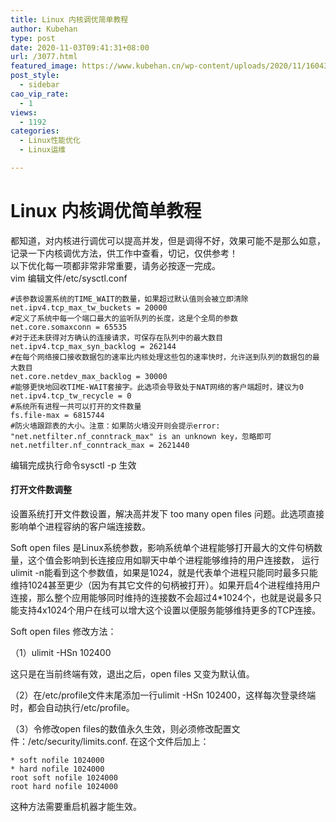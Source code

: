 ```yaml
---
title: Linux 内核调优简单教程
author: Kubehan
type: post
date: 2020-11-03T09:41:31+08:00
url: /3077.html
featured_image: https://www.kubehan.cn/wp-content/uploads/2020/11/1604396487-dc4b0bb4ec62a52.png
post_style:
  - sidebar
cao_vip_rate:
  - 1
views:
  - 1192
categories:
  - Linux性能优化
  - Linux运维

---
```

# Linux 内核调优简单教程

都知道，对内核进行调优可以提高并发，但是调得不好，效果可能不是那么如意，记录一下内核调优方法，供工作中查看，切记，仅供参考！  
以下优化每一项都非常非常重要，请务必按逐一完成。  
vim 编辑文件/etc/sysctl.conf 

<pre><code class="language-bash">#该参数设置系统的TIME_WAIT的数量，如果超过默认值则会被立即清除
net.ipv4.tcp_max_tw_buckets = 20000
#定义了系统中每一个端口最大的监听队列的长度，这是个全局的参数
net.core.somaxconn = 65535
#对于还未获得对方确认的连接请求，可保存在队列中的最大数目
net.ipv4.tcp_max_syn_backlog = 262144
#在每个网络接口接收数据包的速率比内核处理这些包的速率快时，允许送到队列的数据包的最大数目
net.core.netdev_max_backlog = 30000
#能够更快地回收TIME-WAIT套接字。此选项会导致处于NAT网络的客户端超时，建议为0
net.ipv4.tcp_tw_recycle = 0
#系统所有进程一共可以打开的文件数量
fs.file-max = 6815744
#防火墙跟踪表的大小。注意：如果防火墙没开则会提示error: "net.netfilter.nf_conntrack_max" is an unknown key，忽略即可
net.netfilter.nf_conntrack_max = 2621440</code></pre>

编辑完成执行命令sysctl -p 生效

#### 打开文件数调整

设置系统打开文件数设置，解决高并发下 too many open files 问题。此选项直接影响单个进程容纳的客户端连接数。

Soft open files 是Linux系统参数，影响系统单个进程能够打开最大的文件句柄数量，这个值会影响到长连接应用如聊天中单个进程能够维持的用户连接数， 运行ulimit -n能看到这个参数值，如果是1024，就是代表单个进程只能同时最多只能维持1024甚至更少（因为有其它文件的句柄被打开）。如果开启4个进程维持用户连接，那么整个应用能够同时维持的连接数不会超过4*1024个，也就是说最多只能支持4x1024个用户在线可以增大这个设置以便服务能够维持更多的TCP连接。

Soft open files 修改方法：

（1）ulimit -HSn 102400

这只是在当前终端有效，退出之后，open files 又变为默认值。

（2）在/etc/profile文件末尾添加一行ulimit -HSn 102400，这样每次登录终端时，都会自动执行/etc/profile。

（3）令修改open files的数值永久生效，则必须修改配置文件：/etc/security/limits.conf. 在这个文件后加上：

<pre><code class="language-bash">* soft nofile 1024000
* hard nofile 1024000
root soft nofile 1024000
root hard nofile 1024000</code></pre>

这种方法需要重启机器才能生效。